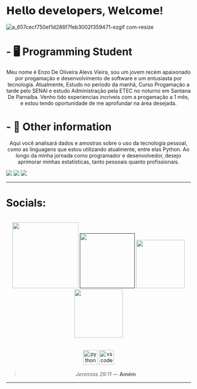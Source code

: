 

# 𝗛𝗲𝗹𝗹𝗼 𝗱𝗲𝘃𝗲𝗹𝗼𝗽𝗲𝗿𝘀, W𝗲𝗹𝗰𝗼𝗺𝗲!
![a_657cecf750ef1d286f7feb3002f359471-ezgif com-resize](https://github.com/user-attachments/assets/0d950d0c-60ba-4285-a841-1a8d958fdc16)
 # - 🖥️ Programming Student
<p align="center">Meu nome é Enzo De Oliveira Alevs Vieira, sou um jovem recém apaixonado por progamação e desenvolvimento de software e um entusiasta por tecnologia.
Atualmente, Estudo no periodo da manhã, Curso Progamação a tarde pelo SENAI e estudo Administração pela ETEC no noturno em Santana De Parnaíba.
Venho tido experiencias incriveis com a progamação a 1 mês, e estou tendo oportunidade de me aprofundar na área desejada.

#





 # - 🧥 Other information
 <p align="center">Aqui você analisará dados e amostras sobre o uso da tecnologia pessoal, como as linguagens que estou utilizando atualmente, entre elas Python. Ao longo da minha jornada como programador e desenvolvedor, desejo aprimorar minhas estatísticas, tanto pessoais quanto profissionais.

![](http://github-profile-summary-cards.vercel.app/api/cards/profile-details?username=vn7n24fzkq&theme=discord_old_blurple)
![](http://github-profile-summary-cards.vercel.app/api/cards/stats?username=vn7n24fzkq&theme=discord_old_blurple) ![](http://github-profile-summary-cards.vercel.app/api/cards/productive-time?username=vn7n24fzkq&theme=discord_old_blurple&utcOffset=8)






 ---



#  Socials:
<br>
 <div align="center">
 <a href="https://www.instagram.com/enzoalves4" target="_blank"><img src="https://img.shields.io/badge/-Instagram-%23E4405F?style=for-the-badge&logo=instagram&logoColor=white" width = "180" target="_blank"></a>
    <a href="" malito:https://discord.gg/dJckUmqV"><img src="https://img.shields.io/badge/Discord-7289DA?style=for-the-badge&logo=discord&logoColor=white" width = "150" target="_blank"></a> </a> 
 <a href = "mailto:enzo.protech@gmail.com"><img src="https://img.shields.io/badge/-Gmail-%23333?style=for-the-badge&logo=gmail&logoColor=white"  width = "132" target="_blank"></a>
    <a href="https://www.https://www.linkedin.com/in/enzo-oliveira-692a5b2b1//" target="_blank"><img src="https://img.shields.io/badge/-LinkedIn-%230077B5?style=for-the-badge&logo=linkedin&logoColor=white" width = "132" target="_blank"></a> 
  </div>
<br>
<br>

<div align="center">
<img src="https://cdn.jsdelivr.net/gh/devicons/devicon/icons/python/python-original.svg" height="40" alt="python logo"  />
 <img src="https://cdn.jsdelivr.net/gh/devicons/devicon/icons/vscode/vscode-original.svg" height="40" alt="vscode logo"  />





> _Jeremias 29:11_
> — **Amém**
****
